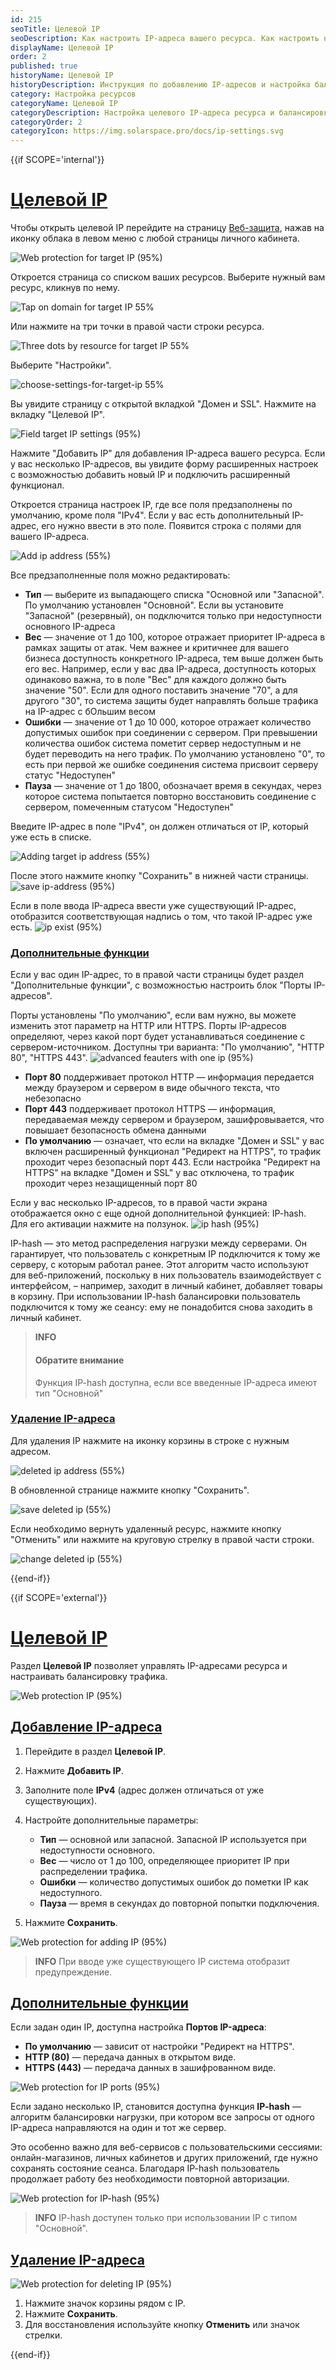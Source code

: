 ```yaml
---
id: 215
seoTitle: Целевой IP 
seoDescription: Как настроить IP-адреса вашего ресурса. Как настроить несколько IP-адресов в личном кабинете. Как удалить IP-адреса вашего ресурса — пошаговая инструкция Solar Space
displayName: Целевой IP
order: 2
published: true
historyName: Целевой IP
historyDescription: Инструкция по добавлению IP-адресов и настройка балансировки трафика с дополнительными функциями
category: Настройка ресурсов
categoryName: Целевой IP
categoryDescription: Настройка целевого IP-адреса ресурса и балансировка трафика
categoryOrder: 2
categoryIcon: https://img.solarspace.pro/docs/ip-settings.svg
---
```


{{if SCOPE='internal'}}

# [Целевой IP](ip-settings)

Чтобы открыть целевой IP перейдите на страницу [Веб-защита]([https://my.solarspace.pro/web-protection]), нажав на иконку облака в левом меню с любой страницы личного кабинета.

![Web protection for target IP (95%)](https://img.solarspace.pro/docs/web-protection-for-target-ip.jpg "Веб-защита для целевого IP")

Откроется страница со списком ваших ресурсов. Выберите нужный вам ресурс, кликнув по нему.

![Tap on domain for target IP 55%](https://img.solarspace.pro/docs/tap-on-domain-for-target-ip.jpg "Нажмите на строку ресурса")

Или нажмите на три точки в правой части строки ресурса.

![Three dots by resource for target IP 55%](https://img.solarspace.pro/docs/three-dots-by-resource-for-target-ip.jpg "Три точки для перехода в настройки ресурса")

Выберите "Настройки".

![choose-settings-for-target-ip 55%](https://img.solarspace.pro/docs/choose-settings-for-target-ip.jpg "Настройки для перехода в настройки ресурса")

Вы увидите страницу с открытой вкладкой "Домен и SSL". Нажмите на вкладку "Целевой IP".

![Field target IP settings (95%)](https://img.solarspace.pro/docs/field-target-ip-settings.jpg "Главная страница целевого IP")

Нажмите "Добавить IP" для добавления IP-адреса вашего ресурса.
Если у вас несколько IP-адресов, вы увидите форму расширенных настроек с возможностью добавить новый IP и подключить расширенный функционал.

Откроется страница настроек IP, где все поля предзаполнены по умолчанию, кроме поля "IPv4".
Если у вас есть дополнительный IP-адрес, его нужно ввести в это поле.
Появится строка с полями для вашего IP-адреса.

![Add ip address (55%)](https://img.solarspace.pro/docs/add-target-ip-settings.jpg "Добавление IP-адреса")

Все предзаполненные поля можно редактировать:
- **Тип** — выберите из выпадающего списка "Основной или "Запасной". По умолчанию установлен "Основной". Если вы установите "Запасной" (резервный), он подключится только при недоступности основного IP-адреса
- **Вес** — значение от 1 до 100, которое отражает приоритет IP-адреса в рамках защиты от атак. Чем важнее и критичнее для вашего бизнеса доступность конкретного IP-адреса, тем выше должен быть его вес. Например, если у вас два IP-адреса, доступность которых одинаково важна, то в поле "Вес" для каждого должно быть значение "50". Если для одного поставить значение "70", а для другого "30", то система защиты будет направлять больше трафика на IP-адрес с бОльшим весом
- **Ошибки** — значение от 1 до 10 000, которое отражает количество допустимых ошибок при соединении с сервером. При превышении количества ошибок система пометит сервер недоступным и не будет переводить на него трафик. По умолчанию установлено "0", то есть при первой же ошибке соединения система присвоит серверу статус "Недоступен"
- **Пауза** — значение от 1 до 1800, обозначает время в секундах, через которое система попытается повторно восстановить соединение с сервером, помеченным статусом "Недоступен"

Введите IP-адрес в поле "IPv4", он должен отличаться от IP, который уже есть в списке.

![Adding target ip address (55%)](https://img.solarspace.pro/docs/adding-target-ip.jpg "Добавление IP-адреса")

После этого нажмите кнопку "Сохранить" в нижней части страницы.
![save ip-address (95%)](https://img.solarspace.pro/docs/save-ip-settings.jpg "Сохранение нового IP-адреса")

Если в поле ввода IP-адреса ввести уже существующий IP-адрес, отобразится соответствующая надпись о том, что такой IP-адрес уже есть.
![ip exist (95%)](https://img.solarspace.pro/docs/double-ip-settings.jpg "Уведомление о существующем IP-адресе")

### [Дополнительные функции](additional-features)

Если у вас один IP-адрес, то в правой части страницы будет раздел "Дополнительные функции", с возможностью настроить блок "Порты IP-адресов".

Порты установлены "По умолчанию", если вам нужно, вы можете изменить этот параметр на HTTP или HTTPS. Порты IP-адресов определяют, через какой порт будет устанавливаться соединение с сервером-источником. Доступны три варианта: "По умолчанию", "HTTP 80", "HTTPS 443".
![advanced feauters with one ip (95%)](https://img.solarspace.pro/docs/port-ip-settings.jpg "Дополнительные функции, если IP-адрес один")
- **Порт 80** поддерживает протокол HTTP — информация передается между браузером и сервером в виде обычного текста, что небезопасно
- **Порт 443** поддерживает протокол HTTPS — информация, передаваемая между сервером и браузером, зашифровывается, что повышает безопасность обмена данными
- **По умолчанию** — означает, что если на вкладке "Домен и SSL" у вас включен расширенный функционал "Редирект на HTTPS", то трафик проходит через безопасный порт 443. Если настройка "Редирект на HTTPS" на вкладке "Домен и SSL" у вас отключена, то трафик проходит через незащищенный порт 80

Если у вас несколько IP-адресов, то в правой части экрана отображается окно с еще одной дополнительной функцией: IP-hash. Для его активации нажмите на ползунок.
![ip hash (95%)](https://img.solarspace.pro/docs/ip-hash-ip-settings.jpg "IP-hash")

IP-hash — это метод распределения нагрузки между серверами. Он гарантирует, что пользователь с конкретным IP подключится к тому же серверу, с которым работал ранее. Этот алгоритм часто используют для веб-приложений, поскольку в них пользователь взаимодействует с интерфейсом, – например, заходит в личный кабинет, добавляет товары в корзину. При использовании IP-hash балансировки пользователь подключится к тому же сеансу: ему не понадобится снова заходить в личный кабинет.

> **INFO**
> #### Обратите внимание
> Функция IP-hash доступна, если все введенные IP-адреса имеют тип "Основной"

### [Удаление IP-адреса](deleting-ip-address)
Для удаления IP нажмите на иконку корзины в строке с нужным адресом.

![deleted ip address (55%)](https://img.solarspace.pro/docs/deleted-ip-address.jpg "Удаление IP-адреса")

В обновленной странице нажмите кнопку "Сохранить".

![save deleted ip (55%)](https://img.solarspace.pro/docs/save-deleted-ip.jpg "Сохранение удаленного IP-адреса")

Если необходимо вернуть удаленный ресурс, нажмите кнопку "Отменить" или нажмите на круговую стрелку в правой части строки.

![change deleted ip (55%)](https://img.solarspace.pro/docs/cancel-deleted-ip.jpg "Отмена удаленного IP-адреса")

{{end-if}}

{{if SCOPE='external'}}

# [Целевой IP](ip-settings)

Раздел **Целевой IP** позволяет управлять IP-адресами ресурса и настраивать балансировку трафика.

![Web protection IP (95%)](https://img.solarspace.pro/docs/partners/web-protection/web-protection-ip.png "Веб-защита — добавление IP")

## [Добавление IP-адреса](adding-ip)

1. Перейдите в раздел **Целевой IP**.
2. Нажмите **Добавить IP**.
3. Заполните поле **IPv4** (адрес должен отличаться от уже существующих).
4. Настройте дополнительные параметры:

   * **Тип** — основной или запасной. Запасной IP используется при недоступности основного.
   * **Вес** — число от 1 до 100, определяющее приоритет IP при распределении трафика.
   * **Ошибки** — количество допустимых ошибок до пометки IP как недоступного.
   * **Пауза** — время в секундах до повторной попытки подключения.
5. Нажмите **Сохранить**.

![Web protection for adding IP (95%)](https://img.solarspace.pro/docs/partners/web-protection/web-protection-for-adding-ip.png "Веб-защита — добавление IP")
> **INFO**
> При вводе уже существующего IP система отобразит предупреждение.

## [Дополнительные функции](additional-functions)

Если задан один IP, доступна настройка **Портов IP-адреса**:

* **По умолчанию** — зависит от настройки "Редирект на HTTPS".
* **HTTP (80)** — передача данных в открытом виде.
* **HTTPS (443)** — передача данных в зашифрованном виде.

![Web protection for IP ports (95%)](https://img.solarspace.pro/docs/partners/web-protection/web-protection-for-ip-ports.png "Веб-защита — порты IP")

Если задано несколько IP, становится доступна функция **IP-hash** — алгоритм балансировки нагрузки, при котором все запросы от одного IP-адреса направляются на один и тот же сервер.

Это особенно важно для веб-сервисов с пользовательскими сессиями: онлайн-магазинов, личных кабинетов и других приложений, где нужно сохранять состояние сеанса. Благодаря IP-hash пользователь продолжает работу без необходимости повторной авторизации.

![Web protection for IP-hash (95%)](https://img.solarspace.pro/docs/partners/web-protection/web-protection-for-ip-hash.png "Веб-защита — IP-hash")

> **INFO**
> IP-hash доступен только при использовании IP с типом "Основной".

## [Удаление IP-адреса](deleting-ip)

![Web protection for deleting IP (95%)](https://img.solarspace.pro/docs/partners/web-protection/web-protection-for-deleting-ip.png "Веб-защита — удаление IP")

1. Нажмите значок корзины рядом с IP.
2. Нажмите **Сохранить**.
3. Для восстановления используйте кнопку **Отменить** или значок стрелки.

{{end-if}}